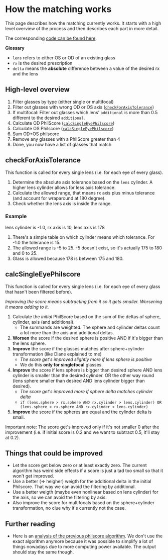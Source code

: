 # How the matching works

This page describes how the matching currently works. It starts with a high level overview of the process and then describes each part in more detail.

The corresponding [code can be found here](https://github.com/reims2/reims2-frontend/blob/main/lib/philscore.ts).

**Glossary**

- `lens` refers to either OS or OD of an existing glass
- `rx` is the desired prescription
- `delta` means the **absolute** difference between a value of the desired rx and the lens

## High-level overview

1. Filter glasses by type (either single or multifocal)
2. Filter out glasses with wrong OD or OS axis ([`checkForAxisTolerance`](#checkforaxistolerance))
3. If multifocal: Filter out glasses which lens' `additional` is more than 0.5 different to the desired `additional`.
4. Calculate OD PhilScore ([`calcSingleEyePhilscore`](#calcsingleeyephilscore))
5. Calculate OS Philscore ([`calcSingleEyePhilscore`](#calcsingleeyephilscore))
6. Sum OD+OS philscore
7. Remove any glasses with a PhilScore greater than 4
8. Done, you now have a list of glasses that match

## checkForAxisTolerance

This function is called for every single lens (i.e. for each eye of every glass).

1. Determine the absolute axis tolerance based on the `lens` cylinder. A higher lens cylinder allows for less axis tolerance.
2. Calculate the allowed range, that means rx axis plus minus tolerance (and account for wraparound at 180 degree).
3. Check whether the lens axis is inside the range.

### Example

lens cylinder is -1.0, rx axis is 10, lens axis is 178

1. There's a simple table on which cylinder means which tolerance. For -1.0 the tolerance is 15.
2. The allowed range is -5 to 25. -5 doesn't exist, so it's actually 175 to 180 and 0 to 25.
3. Glass is allowed because 178 is between 175 and 180.

## calcSingleEyePhilscore

This function is called for every single lens (i.e. for each eye of every glass that hasn't been filtered before).

_Improving the score means subtracting from it so it gets smaller. Worsening it means adding to it._

1. Calculate the _initial_ PhilScore based on the sum of the deltas of sphere, cylinder, axis (and additional).
   - The summands are weighted. The sphere and cylinder deltas count a lot more than the axis and additional deltas.
2. **Worsen** the score if the desired sphere is positive AND if it's bigger than the lens sphere.
3. **Improve** the score if the glasses matches after sphere+cylinder transformation (like Diane explained to me)
   - _The score get's improved slightly more if lens sphere is positive_
   - We do this **only for singlefocal** glasses.
4. **Improve** the score if lens sphere is bigger than desired sphere AND lens cylinder is smaller than the desired cylinder. OR the other way round (lens sphere smaller than desired AND lens cylinder bigger than desired).
   - _The score get's improved more if sphere delta matches cylinder delta_
   - `if (lens.sphere > rx.sphere AND rx.cylinder > lens.cylinder) OR (lens.sphere < rx.sphere AND rx.cylinder < lens.cylinder)`
5. **Improve** the score if the spheres are equal and the cylinder delta is small.

Important note: The score get's improved only if it's not smaller 0 after the improvement (i.e. if initial score is 0.2 and we want to subtract 0.5, it'll stay at 0.2).

## Things that could be improved

- Let the score get below zero or at least exactly zero. The current algorithm has weird side effects if a score is just a tad too small so that it won't get improved.
- Use a better (=> heigher) weigth for the additional delta in the initial Philscore. That way we can avoid the filtering by additional.
- Use a better weigth (maybe even nonlinear based on lens cylinder) for the axis, so we can avoid the filtering by axis.
- Also improve the score for multifocals based on the sphere+cylinder transformation, no clue why it's currently not the case.

## Further reading

- Here is an [analysis of the previous philscore algorithm](./analysis#philscore). We don't use the exact algorithm anymore because it was possible to simplify a lot of things nowadays due to more computing power available. The output should stay the same though.
